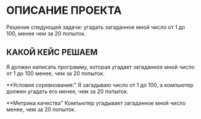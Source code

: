# ОПИСАНИЕ ПРОЕКТА
Решение следующей задачи: угадать загаданное мной число от 1 до 100, менее чем за 20 попыток.

## КАКОЙ КЕЙС РЕШАЕМ
Я должен написать программу, которая угадает загаданное мной число от 1 до 100 менее, чем за 20 попыток.

**Условия соревнования:"
Я загадываю число от 1 до 100, а компьютер должен угадать его менее, чем за 20 попыток.

**Метрика качества"
Компьютер угадывает загаданное мной число менее, чем за 20 попыток.